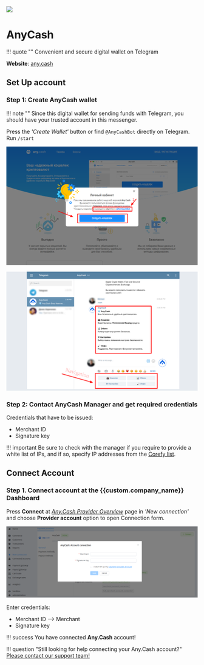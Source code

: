 <img src="https://static.openfintech.io/payment_providers/anycash/logo.svg?w=400" width="400px">

# AnyCash

!!! quote ""
    Convenient and secure digital wallet on Telegram

**Website**: [any.cash](https://any.cash/en)

## Set Up account

### Step 1: Create AnyCash wallet

!!! note ""
    Since this digital wallet for sending funds with Telegram, you should have your trusted account in this messenger.

Press the *'Create Wallet'* button or find `@AnyCashBot` directly on Telegram. Run `/start`

![Step 1](images/anycash-step1.png)
    
![Step 1](images/anycash-step1_1.png)

### Step 2: Contact AnyCash Manager and get required credentials

Credentials that have to be issued:

* Merchant ID
* Signature key

!!! important
    Be sure to check with the manager if you require to provide a white list of IPs, and if so, specify IP addresses from the [Corefy list](/integration/ips/).

## Connect Account

### Step 1. Connect account at the {{custom.company_name}} Dashboard

Press **Connect** at [*Any.Cash Provider Overview*]({{custom.dashboard_base_url}}connect-directory/payment-providers/anycash/general) page in *'New connection'* and choose **Provider account** option to open Connection form.

![Connect](images/provider-account.png)

Enter credentials:

* Merchant ID --> Merchant
* Signature key

!!! success
    You have connected **Any.Cash** account!

!!! question "Still looking for help connecting your Any.Cash account?"
    <!--email_off-->[Please contact our support team!](mailto:{{custom.support_email}})<!--/email_off-->